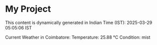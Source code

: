 # My Project

This content is dynamically generated in Indian Time (IST): 2025-03-29 05:05:06 IST


Current Weather in Coimbatore:
Temperature: 25.88 °C
Condition: mist
